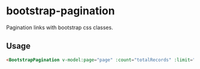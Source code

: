 # bootstrap-pagination

Pagination links with bootstrap css classes.

## Usage

```html
<BootstrapPagination v-model:page="page" :count="totalRecords" :limit="pageSize" />
```
